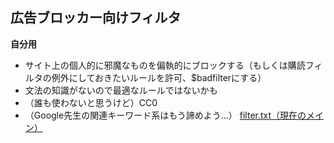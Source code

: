 ## 広告ブロッカー向けフィルタ
<strong>自分用</strong>
* サイト上の個人的に邪魔なものを偏執的にブロックする（もしくは購読フィルタの例外にしておきたいルールを許可、$badfilterにする）
* 文法の知識がないので最適なルールではないかも
* （誰も使わないと思うけど）CC0
* （Google先生の関連キーワード系はもう諦めよう…）
[filter.txt（現在のメイン）](https://raw.githubusercontent.com/mori-jio/ContentBlock/main/filter.txt)
